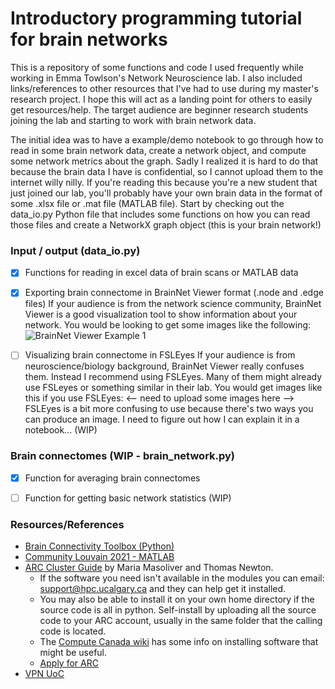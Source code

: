 # Introductory programming tutorial for brain networks
This is a repository of some functions and code I used frequently while working in Emma Towlson's Network Neuroscience lab. I also included links/references to other resources that I've had to use during my master's research project. I hope this will act as a landing point for others to easily get resources/help. The target audience are beginner research students joining the lab and starting to work with brain network data. 

The initial idea was to have a example/demo notebook to go through how to read in some brain network data, create a network object, and compute some network metrics about the graph. Sadly I realized it is hard to do that because the brain data I have is confidential, so I cannot upload them to the internet willy nilly. If you're reading this because you're a new student that just joined our lab, you'll probably have your own brain data in the format of some .xlsx file or .mat file (MATLAB file). Start by checking out the data_io.py Python file that includes some functions on how you can read those files and create a NetworkX graph object (this is your brain network!)  

### Input / output (data_io.py)
- [X] Functions for reading in excel data of brain scans or MATLAB data
- [X] Exporting brain connectome in BrainNet Viewer format (.node and .edge files)
If your audience is from the network science community, BrainNet Viewer is a good visualization tool to show information about your network. You would be looking to get some images like the following: 
![BrainNet Viewer Example 1](figures/BrainNet_Viewer_1.tiff)

- [ ] Visualizing brain connectome in FSLEyes
If your audience is from neuroscience/biology background, BrainNet Viewer really confuses them. Instead I recommend using FSLEyes. Many of them might already use FSLeyes or something similar in their lab. You would get images like this if you use FSLEyes: 
<-- need to upload some images here -->
FSLEyes is a bit more confusing to use because there's two ways you can produce an image. I need to figure out how I can explain it in a notebook... (WIP)

### Brain connectomes (WIP - brain_network.py)
- [X] Function for averaging brain connectomes
- [ ] Function for getting basic network statistics (WIP)


### Resources/References 
* [Brain Connectivity Toolbox (Python)](https://pypi.org/project/bctpy/)
* [Community Louvain 2021 - MATLAB](https://drive.google.com/drive/folders/1P32DAUy1AFEn7biMomD0v8j373byRAOq)
* [ARC Cluster Guide](https://github.com/mariamasoliver/connect_to_ARC) by Maria Masoliver and Thomas Newton. 
	- If the software you need isn't available in the modules you can email:
support@hpc.ucalgary.ca and they can help get it installed.
	- You may also be able to install it on your own home directory if the source code is all in python. Self-install by uploading all the source code to your ARC account, usually in the same folder that the calling code is located. 
	- The [Compute Canada wiki](https://docs.computecanada.ca/wiki/Installing_software_in_your_home_directory) has some info on installing software that might be useful.
	- [Apply for ARC](https://rcs.ucalgary.ca/How_to_get_an_account)
* [VPN UoC](https://iac01.ucalgary.ca/SDSWeb/LandingPage.aspx?ReturnUrl=%2fSDSWeb%2fdefault.aspx)
